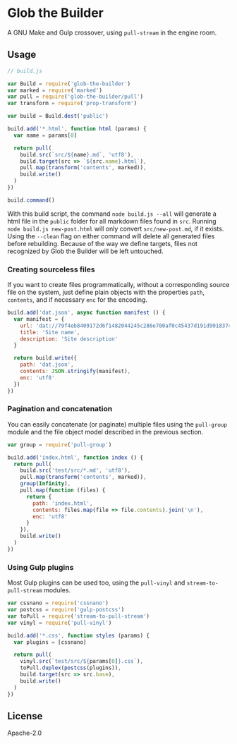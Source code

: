 # Glob the Builder

A GNU Make and Gulp crossover, using `pull-stream` in the engine room.

## Usage

```js
// build.js

var Build = require('glob-the-builder')
var marked = require('marked')
var pull = require('glob-the-builder/pull')
var transform = require('prop-transform')

var build = Build.dest('public')

build.add('*.html', function html (params) {
  var name = params[0]

  return pull(
    build.src(`src/${name}.md`, 'utf8'),
    build.target(src => `${src.name}.html`),
    pull.map(transform('contents', marked)),
    build.write()
  )
})

build.command()
```

With this build script, the command `node build.js --all` will generate a html file in the `public` folder for all markdown files found in `src`. Running `node build.js new-post.html` will only convert `src/new-post.md`, if it exists. Using the `--clean` flag on either command will delete all generated files before rebuilding. Because of the way we define targets, files not recognized by Glob the Builder will be left untouched.

### Creating sourceless files

If you want to create files programmatically, without a corresponding source file on the system, just define plain objects with the properties `path`, `contents`, and if necessary `enc` for the encoding.

```js
build.add('dat.json', async function manifest () {
  var manifest = {
    url: 'dat://79f4eb8409172d6f1482044245c286e700af0c45437d191d99183743d0b91937/',
    title: 'Site name',
    description: 'Site description'
  }

  return build.write({
    path: 'dat.json',
    contents: JSON.stringify(manifest),
    enc: 'utf8'
  })
})
```

### Pagination and concatenation

You can easily concatenate (or paginate) multiple files using the `pull-group` module and the file object model described in the previous section.

```js
var group = require('pull-group')

build.add('index.html', function index () {
  return pull(
    build.src('test/src/*.md', 'utf8'),
    pull.map(transform('contents', marked)),
    group(Infinity),
    pull.map(function (files) {
      return {
        path: 'index.html',
        contents: files.map(file => file.contents).join('\n'),
        enc: 'utf8'
      }
    }),
    build.write()
  )
})
```

### Using Gulp plugins

Most Gulp plugins can be used too, using the `pull-vinyl` and `stream-to-pull-stream` modules.

```js
var cssnano = require('cssnano')
var postcss = require('gulp-postcss')
var toPull = require('stream-to-pull-stream')
var vinyl = require('pull-vinyl')

build.add('*.css', function styles (params) {
  var plugins = [cssnano]

  return pull(
    vinyl.src(`test/src/${params[0]}.css`),
    toPull.duplex(postcss(plugins)),
    build.target(src => src.base),
    build.write()
  )
})
```

## License

Apache-2.0
